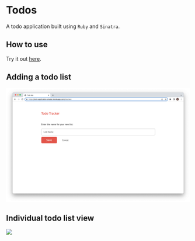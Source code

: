 # Todos

A todo application built using `Ruby` and `Sinatra`.

## How to use

Try it out [here](https://todo-application-sinatra.herokuapp.com/lists).

## Adding a todo list

![](public/images/adding-todo-list.png)

## Individual todo list view

![](public/images/individual-todo-list.png)
